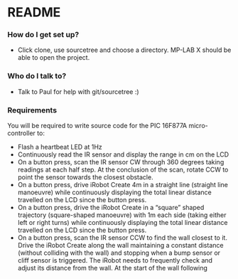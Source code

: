 # README #

### How do I get set up? ###
* Click clone, use sourcetree and choose a directory. MP-LAB X should be able to open the project.

### Who do I talk to? ###
* Talk to Paul for help with git/sourcetree :)

### Requirements ###
You will be required to write source code for the PIC 16F877A micro-controller to:

* Flash a heartbeat LED at 1Hz
* Continuously read the IR sensor and display the range in cm on the LCD
* On a button press, scan the IR sensor CW through 360 degrees taking readings at each half step. At the conclusion of the scan, rotate CCW to point the sensor towards the closest obstacle.
* On a button press, drive iRobot Create 4m in a straight line (straight line manoeuvre) while continuously displaying the total linear distance travelled on the LCD since the button press.
* On a button press, drive the iRobot Create in a “square” shaped trajectory (square-shaped manoeuvre) with 1m each side (taking either left or right turns) while continuously displaying the total linear distance travelled on the LCD since the button press.
* On a button press, scan the IR sensor CCW to find the wall closest to it. Drive the iRobot Create along the wall maintaining a constant distance (without colliding with the wall) and stopping when a bump sensor or cliff sensor is triggered. The iRobot needs to frequently check and adjust its distance from the wall. At the start of the wall following
